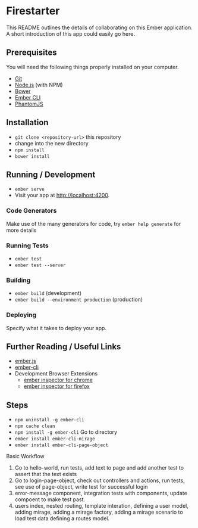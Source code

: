 # Firestarter

This README outlines the details of collaborating on this Ember application.
A short introduction of this app could easily go here.

## Prerequisites

You will need the following things properly installed on your computer.

* [Git](http://git-scm.com/)
* [Node.js](http://nodejs.org/) (with NPM)
* [Bower](http://bower.io/)
* [Ember CLI](http://ember-cli.com/)
* [PhantomJS](http://phantomjs.org/)

## Installation

* `git clone <repository-url>` this repository
* change into the new directory
* `npm install`
* `bower install`

## Running / Development

* `ember serve`
* Visit your app at [http://localhost:4200](http://localhost:4200).

### Code Generators

Make use of the many generators for code, try `ember help generate` for more details

### Running Tests

* `ember test`
* `ember test --server`

### Building

* `ember build` (development)
* `ember build --environment production` (production)

### Deploying

Specify what it takes to deploy your app.

## Further Reading / Useful Links

* [ember.js](http://emberjs.com/)
* [ember-cli](http://ember-cli.com/)
* Development Browser Extensions
  * [ember inspector for chrome](https://chrome.google.com/webstore/detail/ember-inspector/bmdblncegkenkacieihfhpjfppoconhi)
  * [ember inspector for firefox](https://addons.mozilla.org/en-US/firefox/addon/ember-inspector/)


## Steps

* `npm uninstall -g ember-cli`
* `npm cache clean`
* `npm install -g ember-cli`
Go to directory
* `ember install ember-cli-mirage`
* `ember install ember-cli-page-object`



Basic Workflow

1. Go to hello-world, run tests, add text to page and add another test to assert that the text exists
2. Go to login-page-object, check out controllers and actions, run tests, see use of page-object, write test for successful login
3. error-message component, integration tests with components, update compoent to make test past.
4. users index, nested routing, template interation, defining a user model, adding mirage, adding a mirage factory, adding a mirage scenario to load test data
defining a routes model.